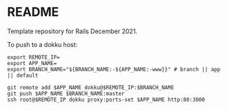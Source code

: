 # README
Template repository for Rails December 2021.

To push to a dokku host:
```shell
export REMOTE_IP=
export APP_NAME=
export BRANCH_NAME="${BRANCH_NAME:-${APP_NAME:-www}}" # branch || app || default

git remote add $APP_NAME dokku@$REMOTE_IP:$BRANCH_NAME
git push $APP_NAME $BRANCH_NAME:master
ssh root@$REMOTE_IP dokku proxy:ports-set $APP_NAME http:80:3000
```